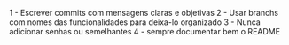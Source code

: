 1 - Escrever commits com mensagens claras e objetivas
2 - Usar branchs com nomes das funcionalidades para deixa-lo organizado
3 - Nunca adicionar senhas ou semelhantes
4 - sempre documentar bem o README
